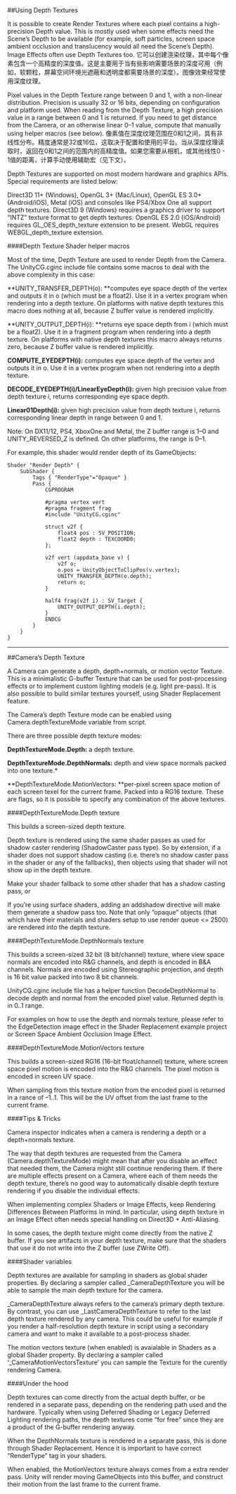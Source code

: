 ##Using Depth Textures

It is possible to create Render Textures where each pixel contains a high-precision Depth value. This is mostly used when some effects need the Scene’s Depth to be available (for example, soft particles, screen space ambient occlusion and translucency would all need the Scene’s Depth). Image Effects often use Depth Textures too.
它可以创建渲染纹理，其中每个像素包含一个高精度的深度值。这是主要用于当有些影响需要场景的深度可用（例如，软颗粒，屏幕空间环境光遮蔽和透明度都需要场景的深度）。图像效果经常使用深度纹理。

Pixel values in the Depth Texture range between 0 and 1, with a non-linear distribution. Precision is usually 32 or 16 bits, depending on configuration and platform used. When reading from the Depth Texture, a high precision value in a range between 0 and 1 is returned. If you need to get distance from the Camera, or an otherwise linear 0–1 value, compute that manually using helper macros (see below).
像素值在深度纹理范围在0和1之间，具有非线性分布。精度通常是32或16位，这取决于配置和使用的平台。当从深度纹理读取时，返回在0和1之间的范围内的高精度值。如果您需要从相机，或其他线性0 - 1值的距离，计算手动使用辅助宏（见下文）。

Depth Textures are supported on most modern hardware and graphics APIs. Special requirements are listed below:

Direct3D 11+ (Windows), OpenGL 3+ (Mac/Linux), OpenGL ES 3.0+ (Android/iOS), Metal (iOS) and consoles like PS4/Xbox One all support depth textures.
Direct3D 9 (Windows) requires a graphics driver to support “INTZ” texture format to get depth textures.
OpenGL ES 2.0 (iOS/Android) requires GL_OES_depth_texture extension to be present.
WebGL requires WEBGL_depth_texture extension.

####Depth Texture Shader helper macros

Most of the time, Depth Texture are used to render Depth from the Camera. The UnityCG.cginc include file contains some macros to deal with the above complexity in this case:

**UNITY_TRANSFER_DEPTH(o): **computes eye space depth of the vertex and outputs it in o (which must be a float2). Use it in a vertex program when rendering into a depth texture. On platforms with native depth textures this macro does nothing at all, because Z buffer value is rendered implicitly.

**UNITY_OUTPUT_DEPTH(i): **returns eye space depth from i (which must be a float2). Use it in a fragment program when rendering into a depth texture. On platforms with native depth textures this macro always returns zero, because Z buffer value is rendered implicitly.

**COMPUTE_EYEDEPTH(i):** computes eye space depth of the vertex and outputs it in o. Use it in a vertex program when not rendering into a depth texture.

**DECODE_EYEDEPTH(i)/LinearEyeDepth(i):** given high precision value from depth texture i, returns corresponding eye space depth.

**Linear01Depth(i):** given high precision value from depth texture i, returns corresponding linear depth in range between 0 and 1.

Note: On DX11/12, PS4, XboxOne and Metal, the Z buffer range is 1–0 and UNITY_REVERSED_Z is defined. On other platforms, the range is 0–1.

For example, this shader would render depth of its GameObjects:

```
Shader "Render Depth" {
    SubShader {
        Tags { "RenderType"="Opaque" }
        Pass {
            CGPROGRAM

            #pragma vertex vert
            #pragma fragment frag
            #include "UnityCG.cginc"

            struct v2f {
                float4 pos : SV_POSITION;
                float2 depth : TEXCOORD0;
            };

            v2f vert (appdata_base v) {
                v2f o;
                o.pos = UnityObjectToClipPos(v.vertex);
                UNITY_TRANSFER_DEPTH(o.depth);
                return o;
            }

            half4 frag(v2f i) : SV_Target {
                UNITY_OUTPUT_DEPTH(i.depth);
            }
            ENDCG
        }
    }
}
```


---

##Camera’s Depth Texture

A Camera can generate a depth, depth+normals, or motion vector Texture. This is a minimalistic G-buffer Texture that can be used for post-processing effects or to implement custom lighting models (e.g. light pre-pass). It is also possible to build similar textures yourself, using Shader Replacement feature.

The Camera’s depth Texture mode can be enabled using Camera.depthTextureMode variable from script.

There are three possible depth texture modes:

**DepthTextureMode.Depth:** a depth texture.

**DepthTextureMode.DepthNormals:** depth and view space normals packed into one texture.*

**DepthTextureMode.MotionVectors: **per-pixel screen space motion of each screen texel for the current frame. Packed into a RG16 texture.
These are flags, so it is possible to specify any combination of the above textures.

####DepthTextureMode.Depth texture

This builds a screen-sized depth texture.

Depth texture is rendered using the same shader passes as used for shadow caster rendering (ShadowCaster pass type). So by extension, if a shader does not support shadow casting (i.e. there’s no shadow caster pass in the shader or any of the fallbacks), then objects using that shader will not show up in the depth texture.

Make your shader fallback to some other shader that has a shadow casting pass, or

If you’re using surface shaders, adding an addshadow directive will make them generate a shadow pass too.
Note that only “opaque” objects (that which have their materials and shaders setup to use render queue <= 2500) are rendered into the depth texture.

####DepthTextureMode.DepthNormals texture

This builds a screen-sized 32 bit (8 bit/channel) texture, where view space normals are encoded into R&G channels, and depth is encoded in B&A channels. Normals are encoded using Stereographic projection, and depth is 16 bit value packed into two 8 bit channels.

UnityCG.cginc include file has a helper function DecodeDepthNormal to decode depth and normal from the encoded pixel value. Returned depth is in 0..1 range.

For examples on how to use the depth and normals texture, please refer to the EdgeDetection image effect in the Shader Replacement example project or Screen Space Ambient Occlusion Image Effect.

####DepthTextureMode.MotionVectors texture

This builds a screen-sized RG16 (16-bit float/channel) texture, where screen space pixel motion is encoded into the R&G channels. The pixel motion is encoded in screen UV space.

When sampling from this texture motion from the encoded pixel is returned in a rance of –1..1. This will be the UV offset from the last frame to the current frame.

####Tips & Tricks

Camera inspector indicates when a camera is rendering a depth or a depth+normals texture.

The way that depth textures are requested from the Camera (Camera.depthTextureMode) might mean that after you disable an effect that needed them, the Camera might still continue rendering them. If there are multiple effects present on a Camera, where each of them needs the depth texture, there’s no good way to automatically disable depth texture rendering if you disable the individual effects.

When implementing complex Shaders or Image Effects, keep Rendering Differences Between Platforms in mind. In particular, using depth texture in an Image Effect often needs special handling on Direct3D + Anti-Aliasing.

In some cases, the depth texture might come directly from the native Z buffer. If you see artifacts in your depth texture, make sure that the shaders that use it do not write into the Z buffer (use ZWrite Off).

####Shader variables

Depth textures are available for sampling in shaders as global shader properties. By declaring a sampler called _CameraDepthTexture you will be able to sample the main depth texture for the camera.

_CameraDepthTexture always refers to the camera’s primary depth texture. By contrast, you can use _LastCameraDepthTexture to refer to the last depth texture rendered by any camera. This could be useful for example if you render a half-resolution depth texture in script using a secondary camera and want to make it available to a post-process shader.

The motion vectors texture (when enabled) is avaialable in Shaders as a global Shader property. By declaring a sampler called ‘_CameraMotionVectorsTexture’ you can sample the Texture for the curently rendering Camera.

####Under the hood

Depth textures can come directly from the actual depth buffer, or be rendered in a separate pass, depending on the rendering path used and the hardware. Typically when using Deferred Shading or Legacy Deferred Lighting rendering paths, the depth textures come “for free” since they are a product of the G-buffer rendering anyway.

When the DepthNormals texture is rendered in a separate pass, this is done through Shader Replacement. Hence it is important to have correct “RenderType” tag in your shaders.

When enabled, the MotionVectors texture always comes from a extra render pass. Unity will render moving GameObjects into this buffer, and construct their motion from the last frame to the current frame.
